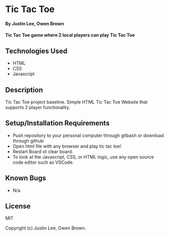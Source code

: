 # Tic Tac Toe

#### By Justin Lee, Owen Brown

#### Tic Tac Toe game where 2 local players can play Tic Tac Toe

## Technologies Used

* HTML
* CSS
* Javascript

## Description

Tic Tac Toe project baseline. Simple HTML Tic Tac Toe Website that supports 2 player functionality.

## Setup/Installation Requirements

* Push repository to your personal computer through gitbash or download through github
* Open html file with any browser and play tic tac toe!
* Restart Board ot clear board.
* To look at the Javascript, CSS, or HTML logic, use any open source code editor such as VSCode.


## Known Bugs

* N/a

## License

MIT

Copyright (c) Justin Lee, Owen Brown.
